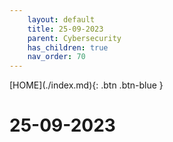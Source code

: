 ```yaml
---
    layout: default
    title: 25-09-2023
    parent: Cybersecurity
    has_children: true
    nav_order: 70
---
```


<span class="fs-1">
[HOME](./index.md){: .btn .btn-blue }
</span>

# 25-09-2023